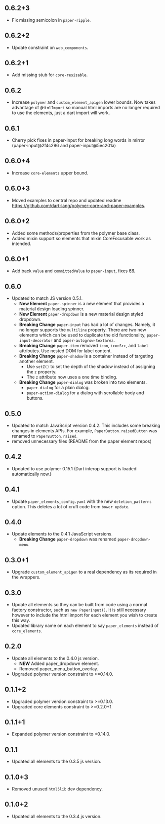 ## 0.6.2+3
  * Fix missing semicolon in `paper-ripple`.

## 0.6.2+2
  * Update constraint on `web_components`.

## 0.6.2+1
  * Add missing stub for `core-resizable`.

## 0.6.2
  * Increase `polymer` and `custom_element_apigen` lower bounds. Now takes
    advantage of `@HtmlImport` so manual html imports are no longer required to
    use the elements, just a dart import will work.

## 0.6.1
  * Cherry pick fixes in paper-input for breaking long words in mirror
    (paper-input@2f4c286 and paper-input@5ec201a)

## 0.6.0+4
  * Increase `core-elements` upper bound.

## 0.6.0+3
  * Moved examples to central repo and updated readme
    https://github.com/dart-lang/polymer-core-and-paper-examples.

## 0.6.0+2
  * Added some methods/properties from the polymer base class.
  * Added mixin support so elements that mixin CoreFocusable work as intended.

## 0.6.0+1
  * Add back `value` and `committedValue` to `paper-input`, fixes
    [66](https://github.com/dart-lang/paper-elements/issues/66).

## 0.6.0
  * Updated to match JS version 0.5.1.
    * **New Element** `paper-spinner` is a new element that provides a material
      design loading spinner.
    * **New Element** `paper-dropdown` is a new material design styled dropdown.
    * **Breaking Change** `paper-input` has had a lot of changes. Namely, it no
      longer supports the `multiline` property. There are two new elements which
      can be used to duplicate the old functionality, `paper-input-decorator`
      and `paper-autogrow-textarea`.
    * **Breaking Change** `paper-item` removed `icon`, `iconSrc`, and `label`
      attributes. Use nested DOM for label content.
    * **Breaking Change** `paper-shadow` is a container instead of targeting
      another element.
      * Use `setZ()` to set the depth of the shadow instead of assigning the `z`
        property.
      * The `z` attribute now uses a one time binding.
    * **Breaking Change** `paper-dialog` was broken into two elements.
      * `paper-dialog` for a plain dialog.
      * `paper-action-dialog` for a dialog with scrollable body and buttons.

## 0.5.0
  * Updated to match JavaScript version 0.4.2. This includes some breaking
    changes in elements APIs. For example, `PaperButton.raisedButton` was
    renamed to `PaperButton.raised`.
  * removed unnecessary files (README from the paper element repos)

## 0.4.2
  * Updated to use polymer 0.15.1 (Dart interop support is loaded automatically
    now.)

## 0.4.1

* Update `paper_elements_config.yaml` with the new `deletion_patterns` option.
  This deletes a lot of cruft code from `bower update`.

## 0.4.0

* Update elements to the 0.4.1 JavaScript versions.
  * **Breaking Change** `paper-dropdown` was renamed `paper-dropdown-menu`.

## 0.3.0+1

* Upgrade `custom_element_apigen` to a real dependency as its required in the
  wrappers.

## 0.3.0

* Update all elements so they can be built from code using a normal factory
  constructor, such as `new PaperInput()`. It is still necessary however to
  include the html import for each element you wish to create this way.
* Updated library name on each element to say `paper_elements` instead of
  `core_elements`.

## 0.2.0

* Update all elements to the 0.4.0 js version.
  * **NEW** Added paper_dropdown element.
  * Removed paper_menu_button_overlay.
* Upgraded polymer version constraint to >=0.14.0.

## 0.1.1+2

* Upgraded polymer version constraint to >=0.13.0.
* Upgraded core elements constraint to >=0.2.0+1.

## 0.1.1+1

* Expanded polymer version constraint to <0.14.0.

## 0.1.1

* Updated all elements to the 0.3.5 js version.

## 0.1.0+3

* Removed unused `html5lib` dev dependency.

## 0.1.0+2

* Updated all elements to the 0.3.4 js version.
